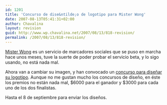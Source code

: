 ```yaml
---
id: 1201
title: 'Concurso de dise&ntilde;o de logotipo para Mister Wong'
date: 2007-08-13T05:41:31+02:00
author: Chavalina
layout: revision
guid: http://www.wp.chavalina.net/2007/08/13/818-revision/
permalink: /2007/08/13/818-revision/
---
```

<a href="http://www.mister-wong.es/" target="_blank">Mister Wong</a> es un servicio de marcadores sociales que se puso en marcha hace unos meses, tuve la suerte de poder probar el servicio beta, y lo sigo usando, no est&aacute; nada mal.

Ahora van a cambiar su imagen, y han convocado un <a href="http://www.mister-wong.es/contest/index.php?lg=es" target="_blank">concurso para dise&ntilde;ar su logotipo</a>. Aunque no me gustan mucho los concursos de dise&ntilde;o, en &eacute;ste los premios no est&aacute;n nada mal, $6000 para el ganador y $3000 para cada uno de los dos finalistas.

Hasta el 8 de septiembre para enviar los dise&ntilde;os.
